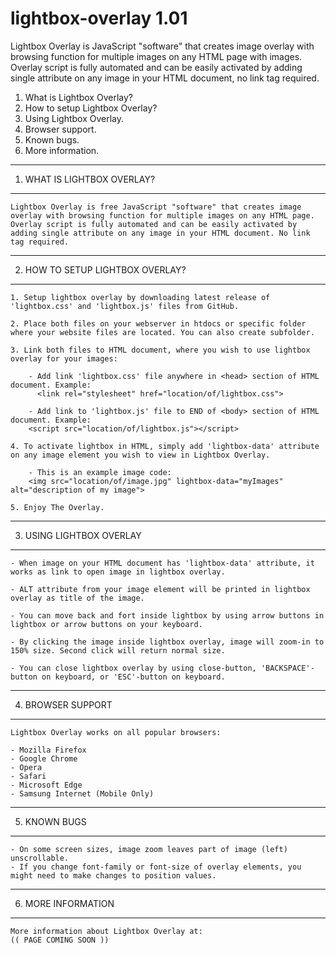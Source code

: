 # lightbox-overlay 1.01
Lightbox Overlay is JavaScript "software" that creates image overlay with browsing function for multiple images on any HTML page with images. Overlay script is fully automated and can be easily activated by adding single attribute on any image in your HTML document, no link tag required.


1. What is Lightbox Overlay?
2. How to setup Lightbox Overlay?
3. Using Lightbox Overlay.
4. Browser support.
5. Known bugs.
6. More information.


----------------------------
1. WHAT IS LIGHTBOX OVERLAY?	
----------------------------
	Lightbox Overlay is free JavaScript "software" that creates image overlay with browsing function for multiple images on any HTML page. 
	Overlay script is fully automated and can be easily activated by adding single attribute on any image in your HTML document. No link tag required. 


---------------------------------
2. HOW TO SETUP LIGHTBOX OVERLAY?
---------------------------------
	1. Setup lightbox overlay by downloading latest release of 'lightbox.css' and 'lightbox.js' files from GitHub.
	
	2. Place both files on your webserver in htdocs or specific folder where your website files are located. You can also create subfolder.
	
	3. Link both files to HTML document, where you wish to use lightbox overlay for your images:
	
		- Add link 'lightbox.css' file anywhere in <head> section of HTML document. Example: 
		  <link rel="stylesheet" href="location/of/lightbox.css">
		  
		- Add link to 'lightbox.js' file to END of <body> section of HTML document. Example:	
	  	<script src="location/of/lightbox.js"></script>
	  	
	4. To activate lightbox in HTML, simply add 'lightbox-data' attribute on any image element you wish to view in Lightbox Overlay.
		
		- This is an example image code:
		<img src="location/of/image.jpg" lightbox-data="myImages" alt="description of my image">
	
	5. Enjoy The Overlay.


-------------------------
3. USING LIGHTBOX OVERLAY	
-------------------------
	- When image on your HTML document has 'lightbox-data' attribute, it works as link to open image in lightbox overlay.

	- ALT attribute from your image element will be printed in lightbox overlay as title of the image.

	- You can move back and fort inside lightbox by using arrow buttons in lightbox or arrow buttons on your keyboard.

	- By clicking the image inside lightbox overlay, image will zoom-in to 150% size. Second click will return normal size.

	- You can close lightbox overlay by using close-button, 'BACKSPACE'-button on keyboard, or 'ESC'-button on keyboard. 


------------------
4. BROWSER SUPPORT
------------------
	Lightbox Overlay works on all popular browsers:

	- Mozilla Firefox
	- Google Chrome
	- Opera
	- Safari
	- Microsoft Edge
	- Samsung Internet (Mobile Only)


-------------
5. KNOWN BUGS
-------------
	- On some screen sizes, image zoom leaves part of image (left) unscrollable.
	- If you change font-family or font-size of overlay elements, you might need to make changes to position values.


-------------------
6. MORE INFORMATION
-------------------
	More information about Lightbox Overlay at:
	(( PAGE COMING SOON ))
